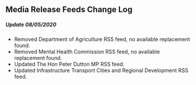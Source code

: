 ## Media Release Feeds Change Log

##### Update 08/05/2020

- Removed Department of Agriculture RSS feed, no available replacement found.
- Removed Mental Health Commission RSS feed, no available replacement found.
- Updated The Hon Peter Dutton MP RSS feed.
- Updated Infrastructure Transport Cities and Regional Development RSS feed.